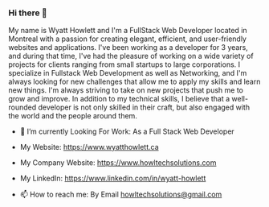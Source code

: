 ### Hi there 👋



My name is Wyatt Howlett and I'm a FullStack Web Developer located in Montreal with a passion for creating elegant, efficient, and user-friendly websites and applications. I've been working as a developer for 3 years, and during that time, I've had the pleasure of working on a wide variety of projects for clients ranging from small startups to large corporations.
I specialize in Fullstack Web Development as well as Networking, and I'm always looking for new challenges that allow me to apply my skills and learn new things. I'm always striving to take on new projects that push me to grow and improve. In addition to my technical skills, I believe that a well-rounded developer is not only skilled in their craft, but also engaged with the world and the people around them.

- 🔭 I’m currently Looking For Work: As a Full Stack Web Developer

- My Website: https://www.wyatthowlett.ca
  
- My Company Website: https://www.howltechsolutions.com

- My LinkedIn: https://www.linkedin.com/in/wyatt-howlett 

- 📫 How to reach me: By Email howltechsolutions@gmail.com


